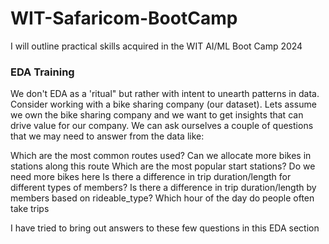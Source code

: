 # WIT-Safaricom-BootCamp
I will outline practical skills acquired in the WIT AI/ML  Boot Camp 2024

<h3>EDA Training </h3>

We don't EDA as a 'ritual" but rather with intent to unearth patterns in data.
Consider working with a bike sharing company (our dataset).
Lets assume we own the bike sharing company and we want to get insights that can drive value for our company. We can ask ourselves a couple of questions that we may need to answer from the data like:

<p>Which are the most common routes used? 
Can we allocate more bikes in stations along this route Which are the most popular start stations?
Do we need more bikes here Is there a difference in trip duration/length for different types of members?
Is there a difference in trip duration/length by members based on rideable_type?
Which hour of the day do people often take trips</p>

I have tried to bring out answers to these few questions in this EDA section 
